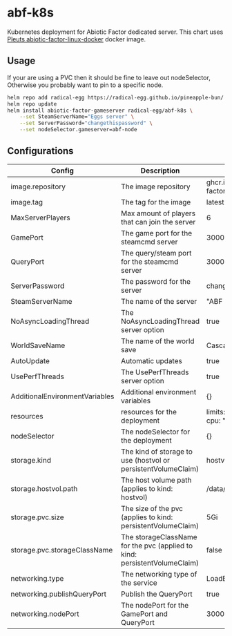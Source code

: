 # abf-k8s

Kubernetes deployment for Abiotic Factor dedicated server. This chart uses [Pleuts abiotic-factor-linux-docker](https://github.com/Pleut/abiotic-factor-linux-docker) docker image. 

## Usage

If your are using a PVC then it should be fine to leave out nodeSelector, Otherwise you probably want to pin to a specific node.


```bash
helm repo add radical-egg https://radical-egg.github.io/pineapple-bun/
helm repo update
helm install abiotic-factor-gameserver radical-egg/abf-k8s \
    --set SteamServerName="Eggs server" \
    --set ServerPassword="changethispassword" \
    --set nodeSelector.gameserver=abf-node
```

## Configurations

| Config                            | Description                                                               | Default                                           |
| --------                          | -------                                                                   | -------                                           |
| image.repository                  | The image repository                                                      |   ghcr.io/pleut/abiotic-factor-linux-docker       |
| image.tag                         | The tag for the image                                                     |   latest                                          |
| MaxServerPlayers                  | Max amount of players that can join the server                            |   6                                               |
| GamePort                          | The game port for the steamcmd server                                     |   30000                                           |
| QueryPort                         | The query/steam port for the steamcmd server                              |   30001                                           |
| ServerPassword                    | The password for the server                                               |   changeme                                        |
| SteamServerName                   | The name of the server                                                    |   "ABF K8s"                                       |
| NoAsyncLoadingThread              | The NoAsyncLoadingThread server option                                    |   true                                            |
| WorldSaveName                     | The name of the world save                                                |   Cascade                                         |
| AutoUpdate                        | Automatic updates                                                         |   true                                            |
| UsePerfThreads                    | The UsePerfThreads server option                                          |   true                                            |
| AdditionalEnvironmentVariables    | Additional environment variables                                          |   {}                                              |
| resources                         | resources for the deployment                                              |   limits: { memory: 2Gi, cpu: "1" }               |
| nodeSelector                      | The nodeSelector for the deployment                                       |   {}                                              |
| storage.kind                      | The kind of storage to use (hostvol or persistentVolumeClaim)             |   hostvol                                         |
| storage.hostvol.path              | The host volume path (applies to kind: hostvol)                           |   /data/abf                                       |
| storage.pvc.size                  | The size of the pvc (applies to kind: persistentVolumeClaim)              |   5Gi                                             |
| storage.pvc.storageClassName      | The storageClassName for the pvc (applied to kind: persistentVolumeClaim) |   false                                           |
| networking.type                   | The networking type of the service                                        |   LoadBalancer                                    |
| networking.publishQueryPort       | Publish the QueryPort                                                     |   true                                            |
| networking.nodePort               | The nodePort for the GamePort and QueryPort                               |   30000                                           |

